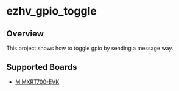 # ezhv_gpio_toggle

## Overview
This project shows how to toggle gpio by sending a message way.

## Supported Boards
- [MIMXRT700-EVK](../../_boards/mimxrt700evk/ezhv_examples/gpio_toggle/example_board_readme.md)
